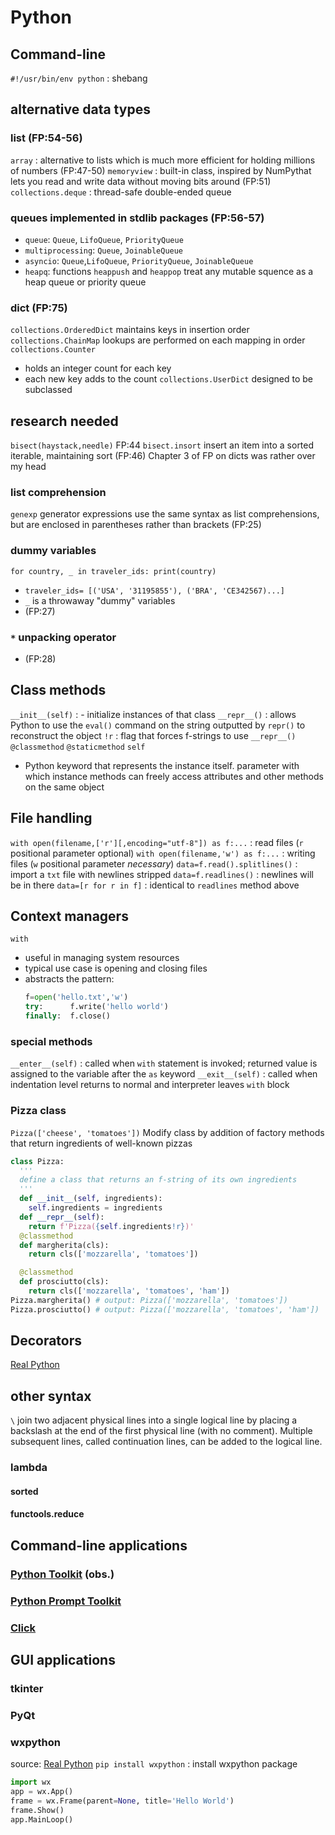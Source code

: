 # Python

## Command-line
`#!/usr/bin/env python`
: shebang

## alternative data types
### list (FP:54-56)
`array` 
: alternative to lists which is much more efficient for holding millions of numbers (FP:47-50)
`memoryview` 
: built-in class, inspired by NumPythat lets you read and write data without moving bits around (FP:51)
`collections.deque` 
: thread-safe double-ended queue
### queues implemented in stdlib packages (FP:56-57)
  - `queue`: `Queue`, `LifoQueue`, `PriorityQueue`
  - `multiprocessing`: `Queue`, `JoinableQueue`
  - `asyncio`: `Queue`,`LifoQueue`, `PriorityQueue`, `JoinableQueue`
  - `heapq`: functions `heappush` and `heappop` treat any mutable squence as a heap queue or priority queue
### dict (FP:75)
`collections.OrderedDict` 
  maintains keys in insertion order
`collections.ChainMap` 
  lookups are performed on each mapping in order
`collections.Counter`
  - holds an integer count for each key
  - each new key adds to the count
`collections.UserDict` 
  designed to be subclassed
## research needed
`bisect(haystack,needle)` 
  FP:44
`bisect.insort` 
  insert an item into a sorted iterable, maintaining sort (FP:46)
  Chapter 3 of FP on dicts was rather over my head
### list comprehension
`genexp` 
  generator expressions use the same syntax as list comprehensions, but are enclosed in parentheses rather than brackets (FP:25)
### dummy variables
`for country, _ in traveler_ids: print(country)`
  - `traveler_ids= [('USA', '31195855'), ('BRA', 'CE342567)...]`
  - `_` is a throwaway "dummy" variables
  - (FP:27)
### `*` unpacking operator
  - (FP:28)
## Class methods
`__init__(self)`
: - initialize instances of that class
`__repr__()`
: allows Python to use the `eval()` command on the string outputted by `repr()` to reconstruct the object
`!r`
: flag that forces f-strings to use `__repr__()`
`@classmethod`
`@staticmethod`
`self`
  - Python keyword that represents the instance itself. parameter with which instance methods can freely access attributes and other methods on the same object
## File handling
`with open(filename,['r'][,encoding="utf-8"]) as f:...`
: read files (`r` positional parameter optional)
`with open(filename,'w') as f:...`
: writing files (`w` positional parameter _necessary_)
`data=f.read().splitlines()`
: import a `txt` file with newlines stripped
`data=f.readlines()`
: newlines will be in there
`data=[r for r in f]`
: identical to `readlines` method above
## Context managers
`with`
  - useful in managing system resources
  - typical use case is opening and closing files
  - abstracts the pattern:
    ```py
    f=open('hello.txt','w')
    try:      f.write('hello world')
    finally:  f.close()
    ```
### special methods
`__enter__(self)`
: called when `with` statement is invoked; returned value is assigned to the variable after the `as` keyword
`__exit__(self)`
: called when indentation level returns to normal and interpreter leaves `with` block
### Pizza class
`Pizza(['cheese', 'tomatoes'])`
Modify class by addition of factory methods that return ingredients of well-known pizzas
  ```py
  class Pizza:
    '''
    define a class that returns an f-string of its own ingredients
    '''
    def __init__(self, ingredients):
      self.ingredients = ingredients
    def __repr__(self):
      return f'Pizza({self.ingredients!r})'
    @classmethod
    def margherita(cls):
      return cls(['mozzarella', 'tomatoes'])

    @classmethod
    def prosciutto(cls):
      return cls(['mozzarella', 'tomatoes', 'ham'])
  Pizza.margherita() # output: Pizza(['mozzarella', 'tomatoes'])
  Pizza.prosciutto() # output: Pizza(['mozzarella', 'tomatoes', 'ham'])
  ```
## Decorators
[Real Python](https://realpython.com/primer-on-python-decorators/#reusing-decorators)
## other syntax
`\` 
  join two adjacent physical lines into a single logical line by placing a backslash at the end of the first physical line (with no comment). Multiple subsequent lines, called continuation lines, can be added to the logical line.
### lambda
#### sorted
#### functools.reduce

## Command-line applications
### [Python Toolkit](http://pythontoolkit.sourceforge.net/) (obs.)
### [Python Prompt Toolkit](https://github.com/prompt-toolkit/python-prompt-toolkit)
### [Click](https://github.com/pallets/click)
## GUI applications
### tkinter
### PyQt
### wxpython
source: [Real Python](https://realpython.com/python-gui-with-wxpython/)
`pip install wxpython`
: install wxpython package
```py
import wx
app = wx.App()
frame = wx.Frame(parent=None, title='Hello World')
frame.Show()
app.MainLoop()
```

